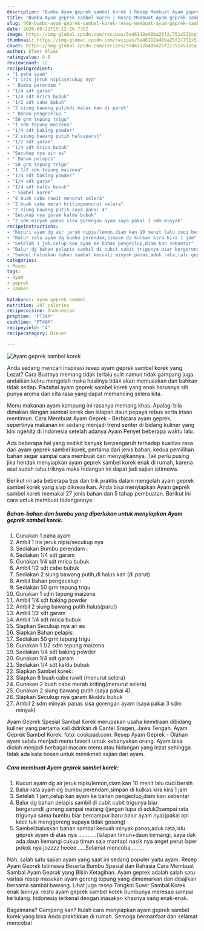 ```yaml
---
description: "Bumbu Ayam geprek sambel korek | Resep Membuat Ayam geprek sambel korek Yang Lezat Sekali"
title: "Bumbu Ayam geprek sambel korek | Resep Membuat Ayam geprek sambel korek Yang Lezat Sekali"
slug: 460-bumbu-ayam-geprek-sambel-korek-resep-membuat-ayam-geprek-sambel-korek-yang-lezat-sekali
date: 2020-09-22T15:12:26.735Z
image: https://img-global.cpcdn.com/recipes/5e46112a48ba25f2/751x532cq70/ayam-geprek-sambel-korek-foto-resep-utama.jpg
thumbnail: https://img-global.cpcdn.com/recipes/5e46112a48ba25f2/751x532cq70/ayam-geprek-sambel-korek-foto-resep-utama.jpg
cover: https://img-global.cpcdn.com/recipes/5e46112a48ba25f2/751x532cq70/ayam-geprek-sambel-korek-foto-resep-utama.jpg
author: Elmer Olson
ratingvalue: 4.8
reviewcount: 12
recipeingredient:
- "1 paha ayam"
- "1 iris jeruk nipissecukup nya"
- " Bumbu perendam "
- "1/4 sdt garam"
- "1/4 sdt mrica bubuk"
- "1/2 sdt cabe bubuk"
- "2 siung bawang putihdi halus kan di parut"
- " Bahan pengecelup "
- "50 grm tepung trigu"
- "1 sdm tepung maizena"
- "1/4 sdt baking powder"
- "2 siung bawang putih halusparut"
- "1/2 sdt garam"
- "1/4 sdt mrica bubuk"
- "Secukup nya air es"
- " Bahan pelapis"
- "50 grm tepung trigu"
- "1 1/2 sdm tepung maizena"
- "1/4 sdt baking powder"
- "1/4 sdt garam"
- "1/4 sdt kaldu bubuk"
- " Sambel korek"
- "8 buah cabe rawit menurut selera"
- "2 buah cabe merah kritingmenurut selera"
- "2 siung bawang putih saya pakai 4"
- "Secukup nya garam kaldu bubuk"
- "2 sdm minyak panas sisa gorengan ayam saya pakai 3 sdm minyak"
recipeinstructions:
- "Kucuri ayam dg air jeruk nipis/lemon,diam kan 10 menit lalu cuci bersih"
- "Balur rata ayam dg bumbu perendam,simpan di kulkas kira kira 1 jam"
- "Setelah 1 jam,celup kan ayam ke bahan pengeclup,diam kan sebentar"
- "Balur dg bahan pelapis sambil di cubit cubit trigunya biar bergerundil,goreng sampai matang (jangan lupa di aduk2sampai rata trigunya sama bumbu biar bercampur baru balur ayam nya)(pakai api kecil tuk menggoreng supaya tidak gosong)"
- "Sambel:haluskan bahan sambal kecuali minyak panas,aduk rata,lalu geprek ayam di atas nya …………(lalapan timun+daun kemangi, saya dak ada daun kemangi cukup timun saja mantap) nasik nya anget perut laper pokok nya jozzzz heeee……Selamat mencoba………"
categories:
- Resep
tags:
- ayam
- geprek
- sambel

katakunci: ayam geprek sambel 
nutrition: 247 calories
recipecuisine: Indonesian
preptime: "PT34M"
cooktime: "PT40M"
recipeyield: "4"
recipecategory: Dinner

---
```



![Ayam geprek sambel korek](https://img-global.cpcdn.com/recipes/5e46112a48ba25f2/751x532cq70/ayam-geprek-sambel-korek-foto-resep-utama.jpg)

Anda sedang mencari inspirasi resep ayam geprek sambel korek yang Lezat? Cara Buatnya memang tidak terlalu sulit namun tidak gampang juga. andaikan keliru mengolah maka hasilnya tidak akan memuaskan dan bahkan tidak sedap. Padahal ayam geprek sambel korek yang enak harusnya sih punya aroma dan cita rasa yang dapat memancing selera kita.

Menu makanan ayam kampung ini rasanya memang khas. Apalagi bila dimakan dengan sambal korek dan lalapan daun pepaya rebus serta irisan mentimun. Cara Membuat Ayam Geprek - Berbicara ayam geprek, sepertinya makanan ini sedang menjadi trend senter di bidang kuliner yang kini ngehitz di Indonesia setelah adanya Ayam Penyet beberapa waktu lalu.

Ada beberapa hal yang sedikit banyak berpengaruh terhadap kualitas rasa dari ayam geprek sambel korek, pertama dari jenis bahan, kedua pemilihan bahan segar sampai cara membuat dan menyajikannya. Tak perlu pusing jika hendak menyiapkan ayam geprek sambel korek enak di rumah, karena asal sudah tahu triknya maka hidangan ini dapat jadi sajian istimewa.


Berikut ini ada beberapa tips dan trik praktis dalam mengolah ayam geprek sambel korek yang siap dikreasikan. Anda bisa menyiapkan Ayam geprek sambel korek memakai 27 jenis bahan dan 5 tahap pembuatan. Berikut ini cara untuk membuat hidangannya.

<!--inarticleads1-->

##### Bahan-bahan dan bumbu yang diperlukan untuk menyiapkan Ayam geprek sambel korek:

1. Gunakan 1 paha ayam
1. Ambil 1 iris jeruk nipis/secukup nya
1. Sediakan  Bumbu perendam :
1. Sediakan 1/4 sdt garam
1. Gunakan 1/4 sdt mrica bubuk
1. Ambil 1/2 sdt cabe bubuk
1. Sediakan 2 siung bawang putih,di halus kan (di parut)
1. Ambil  Bahan pengecelup :
1. Sediakan 50 grm tepung trigu
1. Gunakan 1 sdm tepung maizena
1. Ambil 1/4 sdt baking powder
1. Ambil 2 siung bawang putih halus(parut)
1. Ambil 1/2 sdt garam
1. Ambil 1/4 sdt mrica bubuk
1. Siapkan Secukup nya air es
1. Siapkan  Bahan pelapis:
1. Sediakan 50 grm tepung trigu
1. Gunakan 1 1/2 sdm tepung maizena
1. Sediakan 1/4 sdt baking powder
1. Gunakan 1/4 sdt garam
1. Sediakan 1/4 sdt kaldu bubuk
1. Siapkan  Sambel korek:
1. Siapkan 8 buah cabe rawit (menurut selera)
1. Gunakan 2 buah cabe merah kriting(menurut selera)
1. Gunakan 2 siung bawang putih (saya pakai 4)
1. Siapkan Secukup nya garam &amp;kaldu bubuk
1. Ambil 2 sdm minyak panas sisa gorengan ayam (saya pakai 3 sdm minyak)


Ayam Geprek Spesial Sambal Korek merupakan usaha kemitraan dibidang kuliner yang pertama kali didrikan di Cantel Sragen, Jawa Tengah. Ayam Geprek Sambel Korek. foto: cookpad.com. Resep Ayam Geprek - Olahan ayam selalu menjadi menu favorit untuk kebanyakan orang. Ayam bisa diolah menjadi berbagai macam menu atau hidangan yang lezat sehingga tidak ada kata bosan untuk menikmati sajian dari ayam. 

<!--inarticleads2-->

##### Cara membuat Ayam geprek sambel korek:

1. Kucuri ayam dg air jeruk nipis/lemon,diam kan 10 menit lalu cuci bersih
1. Balur rata ayam dg bumbu perendam,simpan di kulkas kira kira 1 jam
1. Setelah 1 jam,celup kan ayam ke bahan pengeclup,diam kan sebentar
1. Balur dg bahan pelapis sambil di cubit cubit trigunya biar bergerundil,goreng sampai matang (jangan lupa di aduk2sampai rata trigunya sama bumbu biar bercampur baru balur ayam nya)(pakai api kecil tuk menggoreng supaya tidak gosong)
1. Sambel:haluskan bahan sambal kecuali minyak panas,aduk rata,lalu geprek ayam di atas nya …………(lalapan timun+daun kemangi, saya dak ada daun kemangi cukup timun saja mantap) nasik nya anget perut laper pokok nya jozzzz heeee……Selamat mencoba………


Nah, salah satu sajian ayam yang saat ini sedang populer yaitu ayam. Resep Ayam Geprek Istimewa Beserta Bumbu Spesial dan Rahasia Cara Membuat Sambal Ayam Geprak yang Bikin Ketagihan. Ayam geprek adalah salah satu variasi resep masakan ayam goreng tepung yang dimemarkan dan disajikan bersama sambal bawang. Lihat juga resep Tongkol Suwir Sambal Korek enak lainnya. resto ayam geprek sambel korek bumbunya meresap sampai ke tulang. Indonesia terkenal dengan masakan khasnya yang enak-enak. 

Bagaimana? Gampang kan? Itulah cara menyiapkan ayam geprek sambel korek yang bisa Anda praktikkan di rumah. Semoga bermanfaat dan selamat mencoba!
